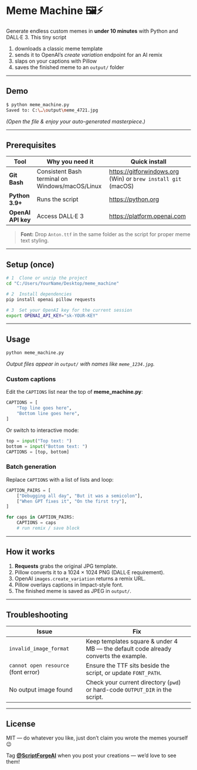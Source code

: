 # Meme Machine 🖼️⚡

Generate endless custom memes in **under 10 minutes** with Python and DALL·E 3.
This tiny script  

1. downloads a classic meme template  
2. sends it to OpenAI’s *create variation* endpoint for an AI remix  
3. slaps on your captions with Pillow  
4. saves the finished meme to an `output/` folder  

---

## Demo

```bash
$ python meme_machine.py
Saved to: C:\…\output\meme_4721.jpg
```

*(Open the file & enjoy your auto-generated masterpiece.)*

---

## Prerequisites

| Tool | Why you need it | Quick install |
|------|-----------------|---------------|
| **Git Bash** | Consistent Bash terminal on Windows/macOS/Linux | <https://gitforwindows.org> (Win) or `brew install git` (macOS) |
| **Python 3.9+** | Runs the script | <https://python.org> |
| **OpenAI API key** | Access DALL·E 3 | <https://platform.openai.com> |

> **Font:** Drop `Anton.ttf` in the same folder as the script for proper meme text styling.

---

## Setup (once)

```bash
# 1  Clone or unzip the project
cd "C:/Users/YourName/Desktop/meme_machine"

# 2  Install dependencies
pip install openai pillow requests

# 3  Set your OpenAI key for the current session
export OPENAI_API_KEY="sk-YOUR-KEY"
```

---

## Usage

```bash
python meme_machine.py
```

*Output files appear in `output/` with names like `meme_1234.jpg`.*

### Custom captions

Edit the `CAPTIONS` list near the top of **meme_machine.py**:

```python
CAPTIONS = [
    "Top line goes here",
    "Bottom line goes here",
]
```

Or switch to interactive mode:

```python
top = input("Top text: ")
bottom = input("Bottom text: ")
CAPTIONS = [top, bottom]
```

### Batch generation

Replace `CAPTIONS` with a list of lists and loop:

```python
CAPTION_PAIRS = [
    ["Debugging all day", "But it was a semicolon"],
    ["When GPT fixes it", "On the first try"],
]

for caps in CAPTION_PAIRS:
    CAPTIONS = caps
    # run remix / save block
```

---

## How it works

1. **Requests** grabs the original JPG template.  
2. Pillow converts it to a 1024 × 1024 PNG (DALL·E requirement).  
3. OpenAI `images.create_variation` returns a remix URL.  
4. Pillow overlays captions in Impact-style font.  
5. The finished meme is saved as JPEG in `output/`.

---

## Troubleshooting

| Issue | Fix |
|-------|-----|
| `invalid_image_format` | Keep templates square & under 4 MB — the default code already converts the example. |
| `cannot open resource` (font error) | Ensure the TTF sits beside the script, or update `FONT_PATH`. |
| No output image found | Check your current directory (`pwd`) or hard-code `OUTPUT_DIR` in the script. |

---

## License

MIT — do whatever you like, just don’t claim you wrote the memes yourself 😉

Tag **[@ScriptForgeAI](https://youtube.com/@ScriptForgeAI)** when you post your creations — we’d love to see them!
